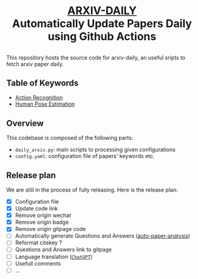<p align="center">
  <h1 align="center"><br><ins>ARXIV-DAILY</ins><br>Automatically Update Papers Daily using Github Actions</h1>

</p>

##

This repository hosts the source code for arxiv-daily, an useful sripts to fetch arxiv paper daily.

## Table of Keywords
 * [Action Recognition](arxiv/action-recognition/)
 * [Human Pose Estimation](arxiv/human-pose-estimation/)

## Overview

This codebase is composed of the following parts:

- `daily_arxiv.py`: main scripts to processing given configurations
- `config.yaml`: configuration file of papers' keywords etc.

## Release plan

 We are still in the process of fully releasing. Here is the release plan:

- [x] Configuration file
- [x] Update code link
- [x] Remove origin wechat
- [x] Remove origin badge
- [x] Remove origin gitpage code
- [ ] Automatically generate Questions and Answers ([auto-paper-analysis](https://github.com/deep-diver/auto-paper-analysis))
- [ ] Reformat citekey ?
- [ ] Questions and Answers link to gitpage
- [ ] Language translation ([`ChatGPT`](https://chat.openai.com/chat))
- [ ] Usefull comments
- [ ] ...
